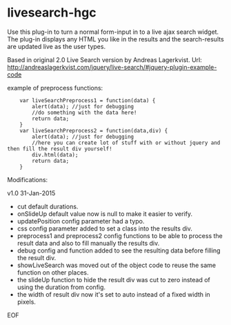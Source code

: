 # livesearch-hgc
Use this plug-in to turn a normal form-input in to a live ajax search widget. The plug-in displays any HTML you like in the results and the search-results are updated live as the user types.

Based in original 2.0 Live Search version by Andreas Lagerkvist.
Url: http://andreaslagerkvist.com/jquery/live-search/#jquery-plugin-example-code

example of preprocess functions:

		var liveSearchPreprocess1 = function(data) { 
			alert(data); //just for debugging
			//do something with the data here!
			return data; 
		}
		var liveSearchPreprocess2 = function(data,div) { 
			alert(data); //just for debugging
			//here you can create lot of stuff with or without jquery and then fill the result div yourself!
			div.html(data);
			return data; 
		}

Modifications:

v1.0 31-Jan-2015
- cut default durations.
- onSlideUp default value now is null to make it easier to verify.
- updatePosition config parameter had a typo.
- css config parameter added to set a class into the results div.
- preprocess1 and preprocess2 config functions to be able to process the result data and also to fill manually the results div.
- debug config and function added to see the resulting data before filling the result div.
- showLiveSearch was moved out of the object code to reuse the same function on other places.
- the slideUp function to hide the result div was cut to zero instead of using the duration from config.
- the width of result div now it's set to auto instead of a fixed width in pixels.

EOF
